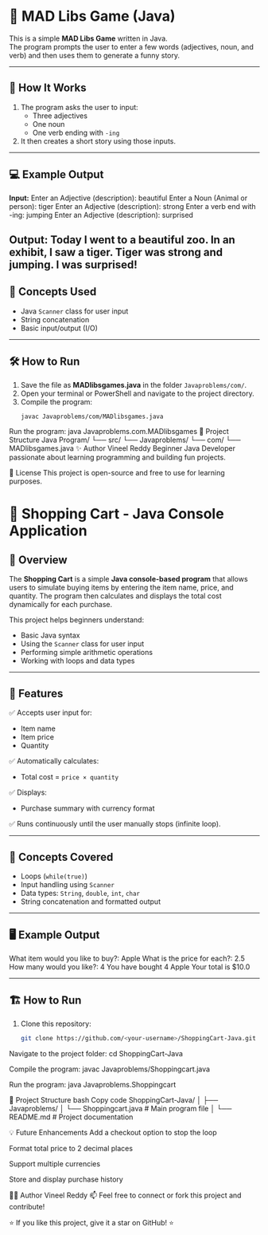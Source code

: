 # 🎯 MAD Libs Game (Java)

This is a simple **MAD Libs Game** written in Java.  
The program prompts the user to enter a few words (adjectives, noun, and verb) and then uses them to generate a funny story.

---

## 🚀 How It Works

1. The program asks the user to input:
   - Three adjectives  
   - One noun  
   - One verb ending with `-ing`
2. It then creates a short story using those inputs.

---

## 💻 Example Output

**Input:**
Enter an Adjective (description): beautiful
Enter a Noun (Animal or person): tiger
Enter an Adjective (description): strong
Enter a verb end with -ing: jumping
Enter an Adjective (description): surprised


**Output:**
Today I went to a beautiful zoo.
In an exhibit, I saw a tiger.
Tiger was strong and jumping.
I was surprised!
---

## 🧠 Concepts Used

- Java `Scanner` class for user input  
- String concatenation  
- Basic input/output (I/O)

---

## 🛠️ How to Run

1. Save the file as **MADlibsgames.java** in the folder `Javaproblems/com/`.
2. Open your terminal or PowerShell and navigate to the project directory.
3. Compile the program:
   ```bash
   javac Javaproblems/com/MADlibsgames.java
Run the program:
java Javaproblems.com.MADlibsgames
📁 Project Structure
Java Program/
└── src/
    └── Javaproblems/
        └── com/
            └── MADlibsgames.java
✨ Author
Vineel Reddy
Beginner Java Developer passionate about learning programming and building fun projects.

📜 License
This project is open-source and free to use for learning purposes.



# 🛒 Shopping Cart - Java Console Application

## 📘 Overview
The **Shopping Cart** is a simple **Java console-based program** that allows users to simulate buying items by entering the item name, price, and quantity. The program then calculates and displays the total cost dynamically for each purchase.

This project helps beginners understand:
- Basic Java syntax  
- Using the `Scanner` class for user input  
- Performing simple arithmetic operations  
- Working with loops and data types  

---

## 🚀 Features
✅ Accepts user input for:
- Item name  
- Item price  
- Quantity  

✅ Automatically calculates:
- Total cost = `price × quantity`  

✅ Displays:
- Purchase summary with currency format  

✅ Runs continuously until the user manually stops (infinite loop).  

---

## 🧠 Concepts Covered
- Loops (`while(true)`)
- Input handling using `Scanner`
- Data types: `String`, `double`, `int`, `char`
- String concatenation and formatted output

---

## 🖥️ Example Output
What item would you like to buy?: Apple
What is the price for each?: 2.5
How many would you like?: 4
You have bought 4 Apple
Your total is $10.0

---

## 🏗️ How to Run
1. Clone this repository:
   ```bash
   git clone https://github.com/<your-username>/ShoppingCart-Java.git
Navigate to the project folder:
cd ShoppingCart-Java

Compile the program:
javac Javaproblems/Shoppingcart.java

Run the program:
java Javaproblems.Shoppingcart

📂 Project Structure
bash
Copy code
ShoppingCart-Java/
│
├── Javaproblems/
│   └── Shoppingcart.java     # Main program file
│
└── README.md                 # Project documentation


💡 Future Enhancements
Add a checkout option to stop the loop

Format total price to 2 decimal places

Support multiple currencies

Store and display purchase history

👨‍💻 Author
Vineel Reddy
📫 Feel free to connect or fork this project and contribute!

⭐ If you like this project, give it a star on GitHub! ⭐







